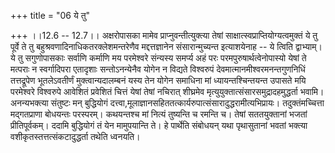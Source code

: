 +++
title = "06 ये तु"

+++
।।12.6 -- 12.7।। अक्षरोपासका मामेव प्राप्नुवन्तीत्युक्त्या तेषां
साक्षात्स्वप्राप्तियोग्यत्वमुक्तं ये तु पूर्वे ते तु
बहुश्रवणादिनाधिकतरक्लेशमन्तरेणैव मद्दत्तज्ञानेन संसारान्मुच्यन्त
इत्याशयेनाह -- ये त्विति द्वाभ्याम्। ये तु सगुणोपासकाः सर्वाणि कर्माणि
मय परमेश्वरे संन्यस्य समर्प्य अहं परः परमपुरुषार्थत्वेनोपास्यो येषां ते
मत्पराः न स्वर्गादिपरा एतादृशाः सन्तोऽनन्येनैव योगेन न विद्यते विश्वरुपं
देवमात्मानमीश्वरमनन्तगुणनिधिं तत्तद्रूपेण भूतलेऽवतीर्णं
मुक्त्वान्यदालम्बनं यस्य तेन योगेन समाधिना मां ध्यायन्तश्चिन्तयन्त
उपासते मयि परमेश्वरे विश्वरुपे आवेशितं प्रवेशितं चित्तं येषां तेषां
नचिरात् शीघ्रमेव मृत्युयुक्तात्संसारसमुद्रादहमुद्धर्ता भवामि।
अनन्यभक्त्या संतुष्टः मन् बुद्धियोगं
दत्त्वा,मूलाज्ञानसहिततत्कार्यरुपात्संसारादुद्धरामीत्यभिप्रायः।
तदुक्तंमच्चित्ता मद्गतप्राणा बोधयन्तः परस्परम्। कथयन्तश्च मां नित्यं
तुष्यन्ति च रमन्ति च। तेषां सततयुक्तानां भजतां प्रीतिपूर्वकम्। ददामि
बुद्धियोगं तं येन मामुपयान्ति ते। हे पार्थेति संबोधयन् यथा पृथासुतानां
भवतां भक्त्या वशीकृतस्तत्तत्संकटादुद्धर्ता तथेति ध्वनयति।
